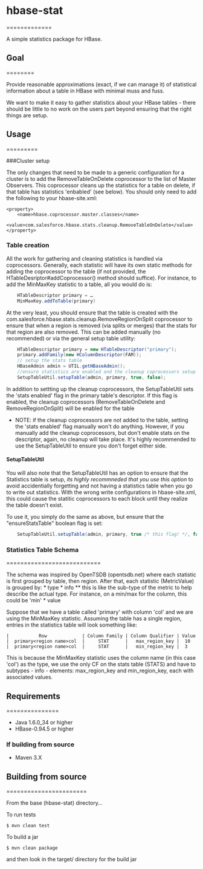 # hbase-stat
=============

A simple statistics package for HBase.

## Goal
========

Provide reasonable approximations (exact, if we can manage it) of statistical information about a table in HBase with minimal muss and fuss.

We want to make it easy to gather statistics about your HBase tables - there should be little to no work on the users part beyond ensuring that the right things are setup.

## Usage
=========

###Cluster setup

The only changes that need to be made to a generic configuration for a cluster is to add the RemoveTableOnDelete coprocessor to the list of Master Observers. This coprocessor cleans up the statistics for a table on delete, if that table has statistics 'enbabled' (see below). You should only need to add the following to your hbase-site.xml:

```
<property>
	<name>hbase.coprocessor.master.classes</name>
	<value>com.salesforce.hbase.stats.cleanup.RemoveTableOnDelete</value>
</property>
```

### Table creation

All the work for gathering and cleaning statistics is handled via coprocessors. Generally, each statistic will have its own static methods for adding the coprocessor to the table (if not provided, the HTableDesriptor#addCoprocessor() method should suffice). For instance, to add the MinMaxKey statistic to a table, all you would do is:

```java
	HTableDescriptor primary = …
	MinMaxKey.addToTable(primary)
```

At the very least, you should ensure that the table is created with the com.salesforce.hbase.stats.cleanup.RemoveRegionOnSplit coprocessor to ensure that when a region is removed (via splits or merges) that the stats for that region are also removed. This can be added manually (no recommended) or via the general setup table utility:

```java
    HTableDescriptor primary = new HTableDescriptor("primary");
    primary.addFamily(new HColumnDescriptor(FAM));
    // setup the stats table
    HBaseAdmin admin = UTIL.getHBaseAdmin();
    //ensure statistics are enabled and the cleanup coprocessors setup
    SetupTableUtil.setupTable(admin, primary, true, false);
```

In addition to settting up the cleanup coprocessors, the SetupTableUtil sets the 'stats enabled' flag in the primary table's descriptor. If this flag is enabled, the cleanup coprocessors (RemoveTableOnDelete and RemoveRegionOnSplit) will be enabled for the table

 * NOTE: if the cleanup coprocessors are not added to the table, setting the 'stats enabled' flag manually won't do anything. However, if you manually add the cleanup coprocessors, but don't enable stats on the descriptor, again, no cleanup will take place. It's highly recommended to use the SetupTableUtil to ensure you don't forget either side.


#### SetupTableUtil

You will also note that the SetupTableUtil has an option to ensure that the Statistics table is setup, *its highly recommneded that you use this option* to avoid accidentially forgetting and not having a statistics table when you go to write out statistics. With the wrong write configurations in hbase-site.xml, this could cause the statitic coprocessors to each block until they realize the table doesn't exist.

To use it, you simply do the same as above, but ensure that the "ensureStatsTable" boolean flag is set:

```java
    SetupTableUtil.setupTable(admin, primary, true /* this flag! */, false);
```


### Statistics Table Schema
===========================

The schema was inspired by OpenTSDB (opentsdb.net) where each statistic is first grouped by table, then region. After that, each statistic (MetricValue) is grouped by:
	* type
	* info
	** this is like the sub-type of the metric to help describe the actual type. For instance, on a min/max for the column, this could be 'min'
	* value

Suppose that we have a table called 'primary' with column 'col' and we are using the MinMaxKey statistic. Assuming the table has a single region, entries in the statistics table will look something like:

```
|           Row             | Column Family | Column Qualifier | Value 
|  primary<region name>col  |     STAT      |   max_region_key |  10  
|  primary<region name>col  |     STAT      |   min_region_key |  3
```

This is because the MinMaxKey statistic uses the column name (in this case 'col') as the type, we use the only CF on the stats table (STATS) and have to subtypes - info - elements: max_region_key and min_region_key, each with associated values.

## Requirements
===============

* Java 1.6.0_34 or higher
* HBase-0.94.5 or higher

### If building from source
* Maven 3.X


## Building from source
=======================

From the base (hbase-stat) directory…

To run tests

    $ mvn clean test
    
To build a jar

    $ mvn clean package

and then look in the target/ directory for the build jar
